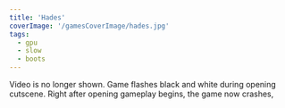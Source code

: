 ```yaml
---
title: 'Hades'
coverImage: '/gamesCoverImage/hades.jpg'
tags:
  - gpu
  - slow
  - boots
---
```


Video is no longer shown. Game flashes black and white during opening cutscene. Right after opening gameplay begins, the game now crashes,

